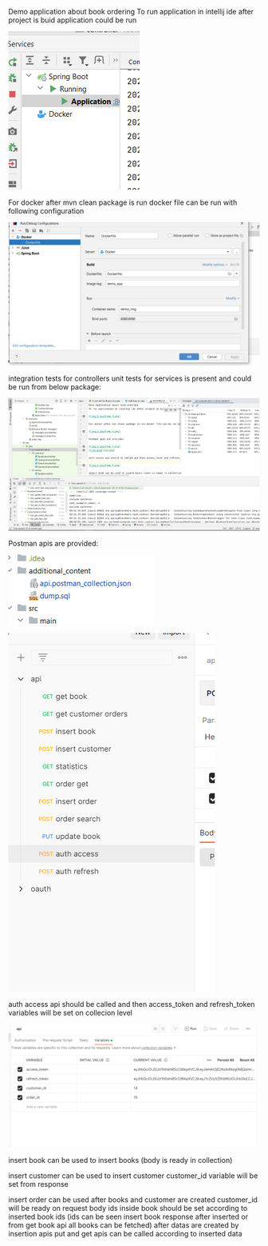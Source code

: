 Demo application about book ordering
To run application in intellij ide after project is buid application could be run

![img_3.png](additional_content/readme-img/img_3.png)

For docker after mvn clean package is run docker file can be run with following configuration

![img_4.png](additional_content/readme-img/img_4.png)

integration tests for controllers unit tests for services is present
and could be run from below package:

![img_5.png](additional_content/readme-img/img_5.png)

Postman apis are provided:

![img_1.png](additional_content/readme-img/img_1.png)

![img.png](additional_content/readme-img/img.png)

auth access api should be called and then access_token and refresh_token variables will be set on collecion level

![img_2.png](additional_content/readme-img/img_2.png)

insert book can be used to insert books (body is ready in collection)

insert customer can be used to insert customer customer_id variable will be set from response

insert order can be used after books and customer are created customer_id will be ready on request body ids inside book 
should be set according to inserted book ids (ids can be seen insert book response after inserted or from get book api all books can be fetched)
after datas are created by insertion apis put and get apis can be called according to inserted data
